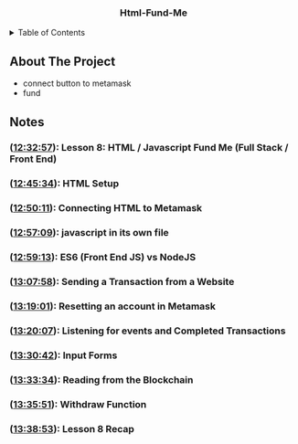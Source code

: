 <h3 align="center">Html-Fund-Me</h3>

<!-- TABLE OF CONTENTS -->
<details>
  <summary>Table of Contents</summary>
  <ol>
    <li>
      <a href="#about-the-project">About The Project</a>
    </li>
    <li>
      <a href="#Notes">Notes</a>
      <ul>
        <li><a href="#"></a></li>
        <li><a href="#"></a></li>
      </ul>
    </li>
  </ol>
</details>

<!-- ABOUT THE PROJECT -->
## About The Project
- connect button to metamask
- fund

## Notes

### ([12:32:57](https://www.youtube.com/watch?v=gyMwXuJrbJQ&t=45177s)): Lesson 8: HTML / Javascript Fund Me (Full Stack / Front End)

### ([12:45:34](https://www.youtube.com/watch?v=gyMwXuJrbJQ&t=45934s)): HTML Setup

### ([12:50:11](https://www.youtube.com/watch?v=gyMwXuJrbJQ&t=46211s)): Connecting HTML to Metamask

### ([12:57:09](https://www.youtube.com/watch?v=gyMwXuJrbJQ&t=46629s)): javascript in its own file

### ([12:59:13](https://www.youtube.com/watch?v=gyMwXuJrbJQ&t=46753s)): ES6 (Front End JS) vs NodeJS

### ([13:07:58](https://www.youtube.com/watch?v=gyMwXuJrbJQ&t=47278s)): Sending a Transaction from a Website

### ([13:19:01](https://www.youtube.com/watch?v=gyMwXuJrbJQ&t=47941s)): Resetting an account in Metamask

### ([13:20:07](https://www.youtube.com/watch?v=gyMwXuJrbJQ&t=48007s)): Listening for events and Completed Transactions

### ([13:30:42](https://www.youtube.com/watch?v=gyMwXuJrbJQ&t=48642s)): Input Forms

### ([13:33:34](https://www.youtube.com/watch?v=gyMwXuJrbJQ&t=48814s)): Reading from the Blockchain

### ([13:35:51](https://www.youtube.com/watch?v=gyMwXuJrbJQ&t=48951s)): Withdraw Function

### ([13:38:53](https://www.youtube.com/watch?v=gyMwXuJrbJQ&t=49133s)): Lesson 8 Recap